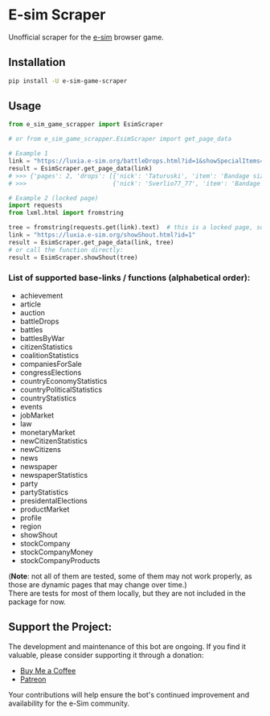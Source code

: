 # E-sim Scraper

Unofficial scraper for the [e-sim](https://luxia.e-sim.org/) browser game.

## Installation

```bash
pip install -U e-sim-game-scraper
```

## Usage

```python
from e_sim_game_scrapper import EsimScraper

# or from e_sim_game_scrapper.EsimScraper import get_page_data

# Example 1
link = "https://luxia.e-sim.org/battleDrops.html?id=1&showSpecialItems=yes"
result = EsimScraper.get_page_data(link)
# >>> {'pages': 2, 'drops': [{'nick': 'Taturuski', 'item': 'Bandage size A', 'citizen_id': 912}, 
# >>>                        {'nick': 'Sverlio77_77', 'item': 'Bandage size C', 'citizen_id': 307}, ...]}

# Example 2 (locked page)
import requests
from lxml.html import fromstring

tree = fromstring(requests.get(link).text)  # this is a locked page, so you actually have to log-in first.
link = "https://luxia.e-sim.org/showShout.html?id=1"
result = EsimScraper.get_page_data(link, tree)
# or call the function directly:
result = EsimScraper.showShout(tree)
```

### List of supported base-links / functions (alphabetical order):

- achievement
- article
- auction
- battleDrops
- battles
- battlesByWar
- citizenStatistics
- coalitionStatistics
- companiesForSale
- congressElections
- countryEconomyStatistics
- countryPoliticalStatistics
- countryStatistics
- events
- jobMarket
- law
- monetaryMarket
- newCitizenStatistics
- newCitizens
- news
- newspaper
- newspaperStatistics
- party
- partyStatistics
- presidentalElections
- productMarket
- profile
- region
- showShout
- stockCompany
- stockCompanyMoney
- stockCompanyProducts

(**Note**: not all of them are tested, some of them may not work properly, as those are dynamic pages that may change over time.)  
There are tests for most of them locally, but they are not included in the package for now.

## Support the Project:

The development and maintenance of this bot are ongoing. If you find it valuable, please consider supporting it through
a donation:

- [Buy Me a Coffee](https://www.buymeacoffee.com/ripEsim)
- [Patreon](https://www.patreon.com/ripEsim)

Your contributions will help ensure the bot's continued improvement and availability for the e-Sim community.
